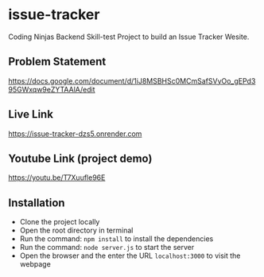 ﻿# issue-tracker
Coding Ninjas Backend Skill-test Project to build an Issue Tracker Wesite. 

## Problem Statement
https://docs.google.com/document/d/1iJ8MSBHSc0MCmSafSVyOo_gEPd395GWxqw9eZYTAAlA/edit

## Live Link
https://issue-tracker-dzs5.onrender.com

## Youtube Link (project demo)
https://youtu.be/T7Xuufle96E

## Installation
- Clone the project locally
- Open the root directory in terminal
- Run the command: `npm install` to install the dependencies
- Run the command: `node server.js` to start the server
- Open the browser and the enter the URL `localhost:3000` to visit the webpage


